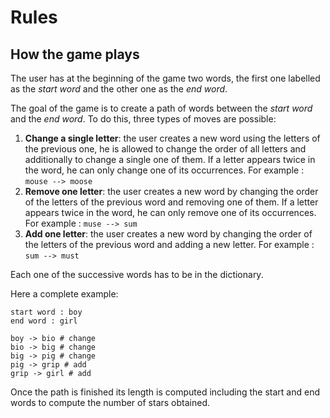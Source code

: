 # Rules

## How the game plays

The user has at the beginning of the game two words, the first one labelled as the *start word* and the other one as the *end word*.

The goal of the game is to create a path of words between the *start word* and the *end word*. To do this, three types of moves are possible:

1. **Change a single letter**: the user creates a new word using the letters of the previous one, he is allowed to change the order of all letters and additionally to change a single one of them. If a letter appears twice in the word, he can only change one of its occurrences. For example : `mouse --> moose`
2. **Remove one letter**: the user creates a new word by changing the order of the letters of the previous word and removing one of them. If a letter appears twice in the word, he can only remove one of its occurrences. For example : `muse --> sum`
3. **Add one letter**: the user creates a new word by changing the order of the letters of the previous word and adding a new letter. For example : `sum --> must`

Each one of the successive words has to be in the dictionary.

Here a complete example:

```
start word : boy
end word : girl

boy -> bio # change
bio -> big # change
big -> pig # change
pig -> grip # add
grip -> girl # add
```

Once the path is finished its length is computed including the start and end words to compute the number of stars obtained.